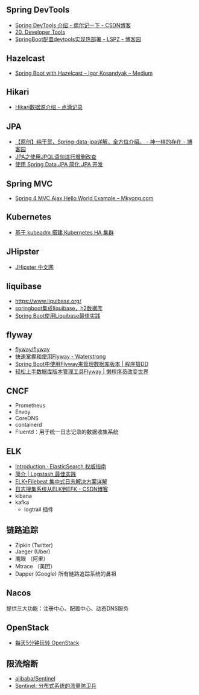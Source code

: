 ## Spring DevTools

* [Spring DevTools 介绍 - 偶尔记一下 - CSDN博客](https://blog.csdn.net/isea533/article/details/70495714)
* [20. Developer Tools](https://docs.spring.io/spring-boot/docs/current/reference/html/using-boot-devtools.html)
* [SpringBoot配置devtools实现热部署 - LSPZ - 博客园](https://www.cnblogs.com/lspz/p/6832358.html)

## Hazelcast

* [Spring Boot with Hazelcast – Igor Kosandyak – Medium](https://medium.com/@igorkosandyak/spring-boot-with-hazelcast-b04d13927745)

## Hikari

* [Hikari数据源介绍 - 点滴记录](https://izhong.me/index.php/archives/78/)

## JPA

* [【原创】纯干货，Spring-data-jpa详解，全方位介绍。 - 神一样的存在 - 博客园](https://www.cnblogs.com/dreamroute/p/5173896.html)
* [JPA之使用JPQL语句进行增删改查](https://www.jianshu.com/p/06beda1a0831)
* [使用 Spring Data JPA 简化 JPA 开发](https://www.ibm.com/developerworks/cn/opensource/os-cn-spring-jpa/index.html)

## Spring MVC

* [Spring 4 MVC Ajax Hello World Example – Mkyong.com](https://www.mkyong.com/spring-mvc/spring-4-mvc-ajax-hello-world-example/)

## Kubernetes

* [基于 kubeadm 搭建 Kubernetes HA 集群](https://github.com/zhangjiongdev/k8s/blob/master/k8shacluster.md)

## JHipster

* [JHipster 中文网](https://www.jhipster-cn.tech/)

## liquibase

* https://www.liquibase.org/
* [springboot集成liquibase，h2数据库](https://www.cnblogs.com/jin-zhe/p/8203890.html)
* [Spring Boot使用Liquibase最佳实践](https://segmentfault.com/a/1190000016641122)

## flyway

* [flyway/flyway](https://github.com/flyway/flyway)
* [快速掌握和使用Flyway - Waterstrong](https://blog.waterstrong.me/flyway-in-practice/)
* [Spring Boot中使用Flyway来管理数据库版本 | 程序猿DD](http://blog.didispace.com/spring-boot-flyway-db-version/)
* [轻松上手数据库版本管理工具Flyway | 懒程序员改变世界](http://qinghua.github.io/flyway/)

## CNCF

  * Prometheus
  * Envoy
  * CoreDNS
  * containerd
  * Fluentd：用于统一日志记录的数据收集系统

## ELK

* [Introduction · ElasticSearch 权威指南](https://fuxiaopang.gitbooks.io/learnelasticsearch/)
* [简介 | Logstash 最佳实践](https://doc.yonyoucloud.com/doc/logstash-best-practice-cn/index.html)
* [ELK+Filebeat 集中式日志解决方案详解](https://www.ibm.com/developerworks/cn/opensource/os-cn-elk-filebeat/index.html)
* [日志搜集系统从ELK到EFK - CSDN博客](https://blog.csdn.net/mawming/article/details/78344939)
* kibana
* kafka
  * logtrail 插件

## 链路追踪

  * Zipkin (Twitter)
  * Jaeger (Uber)
  * 鹰眼 （阿里）
  * Mtrace （美团）
  * Dapper (Google) 所有链路追踪系统的鼻祖

## Nacos 

提供三大功能：注册中心、配置中心、动态DNS服务

## OpenStack

* [每天5分钟玩转 OpenStack](https://www.ibm.com/developerworks/community/blogs/132cfa78-44b0-4376-85d0-d3096cd30d3f?sortby=0&order=asc&maxresults=15&page=0&lang=en)

## 限流熔断

* [alibaba/Sentinel](https://github.com/alibaba/Sentinel)
* [Sentinel: 分布式系统的流量防卫兵](https://github.com/alibaba/Sentinel/wiki/%E4%BB%8B%E7%BB%8D)
